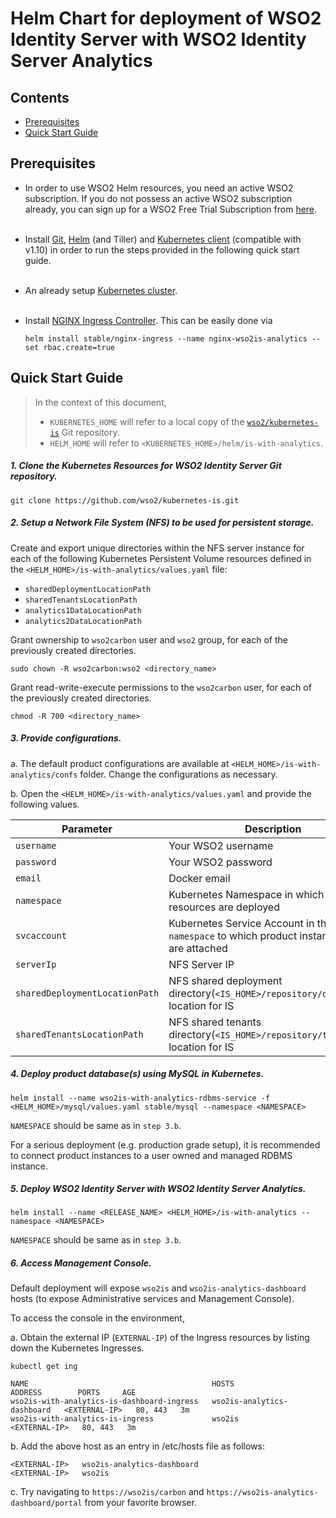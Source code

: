 # Helm Chart for deployment of WSO2 Identity Server with WSO2 Identity Server Analytics

## Contents

* [Prerequisites](#prerequisites)
* [Quick Start Guide](#quick-start-guide)

## Prerequisites

* In order to use WSO2 Helm resources, you need an active WSO2 subscription. If you do not possess an active WSO2
  subscription already, you can sign up for a WSO2 Free Trial Subscription from [here](https://wso2.com/free-trial-subscription).<br><br>

* Install [Git](https://git-scm.com/book/en/v2/Getting-Started-Installing-Git), [Helm](https://github.com/kubernetes/helm/blob/master/docs/install.md)
(and Tiller) and [Kubernetes client](https://kubernetes.io/docs/tasks/tools/install-kubectl/) (compatible with v1.10) in order to run the 
steps provided in the following quick start guide.<br><br>

* An already setup [Kubernetes cluster](https://kubernetes.io/docs/setup/pick-right-solution/).<br><br>

* Install [NGINX Ingress Controller](https://kubernetes.github.io/ingress-nginx/deploy/). This can
 be easily done via 
  ```
  helm install stable/nginx-ingress --name nginx-wso2is-analytics --set rbac.create=true
  ```
  
## Quick Start Guide
>In the context of this document, <br>
>* `KUBERNETES_HOME` will refer to a local copy of the [`wso2/kubernetes-is`](https://github.com/wso2/kubernetes-is/)
Git repository. <br>
>* `HELM_HOME` will refer to `<KUBERNETES_HOME>/helm/is-with-analytics`. <br>

##### 1. Clone the Kubernetes Resources for WSO2 Identity Server Git repository.

```
git clone https://github.com/wso2/kubernetes-is.git
```

##### 2. Setup a Network File System (NFS) to be used for persistent storage.

Create and export unique directories within the NFS server instance for each of the following Kubernetes Persistent Volume
resources defined in the `<HELM_HOME>/is-with-analytics/values.yaml` file:

* `sharedDeploymentLocationPath`
* `sharedTenantsLocationPath`
* `analytics1DataLocationPath`
* `analytics2DataLocationPath`

Grant ownership to `wso2carbon` user and `wso2` group, for each of the previously created directories.

  ```
  sudo chown -R wso2carbon:wso2 <directory_name>
  ```

Grant read-write-execute permissions to the `wso2carbon` user, for each of the previously created directories.

  ```
  chmod -R 700 <directory_name>
  ```

##### 3. Provide configurations.

a. The default product configurations are available at `<HELM_HOME>/is-with-analytics/confs` folder. Change the
configurations as necessary.

b. Open the `<HELM_HOME>/is-with-analytics/values.yaml` and provide the following values.

| Parameter                       | Description                                                                               |
|---------------------------------|-------------------------------------------------------------------------------------------|
| `username`                      | Your WSO2 username                                                                        |
| `password`                      | Your WSO2 password                                                                        |
| `email`                         | Docker email                                                                              |
| `namespace`                     | Kubernetes Namespace in which the resources are deployed                                  |
| `svcaccount`                    | Kubernetes Service Account in the `namespace` to which product instance pods are attached |
| `serverIp`                      | NFS Server IP                                                                             |
| `sharedDeploymentLocationPath`  | NFS shared deployment directory(`<IS_HOME>/repository/deployment`) location for IS       |
| `sharedTenantsLocationPath`     | NFS shared tenants directory(`<IS_HOME>/repository/tenants`) location for IS             |




##### 4. Deploy product database(s) using MySQL in Kubernetes.

```
helm install --name wso2is-with-analytics-rdbms-service -f <HELM_HOME>/mysql/values.yaml stable/mysql --namespace <NAMESPACE>
```

`NAMESPACE` should be same as in `step 3.b`.

For a serious deployment (e.g. production grade setup), it is recommended to connect product instances to a user owned and managed RDBMS instance.

##### 5. Deploy WSO2 Identity Server with WSO2 Identity Server Analytics.

```
helm install --name <RELEASE_NAME> <HELM_HOME>/is-with-analytics --namespace <NAMESPACE>
```

`NAMESPACE` should be same as in `step 3.b`.

##### 6. Access Management Console.

Default deployment will expose `wso2is` and `wso2is-analytics-dashboard` hosts (to expose Administrative services and Management Console).

To access the console in the environment,

a. Obtain the external IP (`EXTERNAL-IP`) of the Ingress resources by listing down the Kubernetes Ingresses.

```
kubectl get ing
```

```
NAME                                         HOSTS                         ADDRESS        PORTS     AGE
wso2is-with-analytics-is-dashboard-ingress   wso2is-analytics-dashboard   <EXTERNAL-IP>   80, 443   3m
wso2is-with-analytics-is-ingress             wso2is                       <EXTERNAL-IP>   80, 443   3m
``` 

b. Add the above host as an entry in /etc/hosts file as follows:

```
<EXTERNAL-IP>	wso2is-analytics-dashboard
<EXTERNAL-IP>	wso2is
```

c. Try navigating to `https://wso2is/carbon` and `https://wso2is-analytics-dashboard/portal` from your favorite browser.

